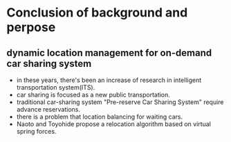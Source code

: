 # Conclusion of background and perpose

## dynamic location management for on-demand car sharing system

- in these years, there's been an increase of research in intelligent transportation system(ITS). 
- car sharing is focused as a new public transportation. 
- traditional car-sharing system "Pre-reserve Car Sharing System" require advance reservations. 
- there is a problem that location balancing for waiting cars.
- Naoto and Toyohide propose a relocation algorithm based on virtual spring forces. 

## 
